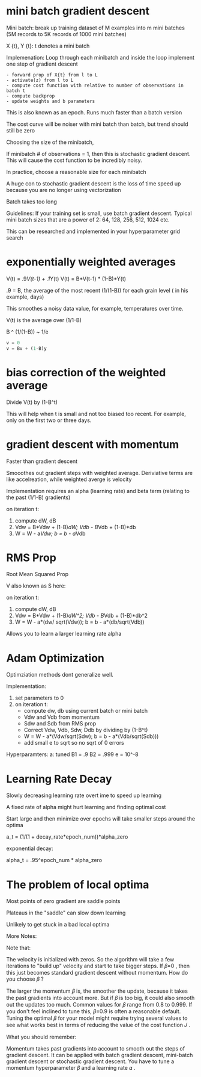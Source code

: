 # mini batch gradient descent 

Mini batch: break up training dataset of M examples into m mini batches (5M records to 5K records of 1000 mini batches)

X {t}, Y {t}: t denotes a mini batch 

Implemenation: Loop through each minibatch and inside the loop implement one step of gradient descent 

    - forward prop of X{t} from l to L
    - activate(z) from l to L
    - compute cost function with relative to number of observations in batch t 
    - compute backprop
    - update weights and b parameters 

This is also known as an epoch. Runs much faster than a batch version

The cost curve will be noiser with mini batch than batch, but trend should still be zero

Choosing the size of the minibatch, 

If minibatch # of observations = 1, then this is stochastic gradient descent. This will cause the cost function to be incredibly noisy. 

In practice, choose a reasonable size for each minibatch 

A huge con to stochastic gradient descent is the loss of time speed up because you are no longer using vectorization

Batch takes too long

Guidelines: If your training set is small, use batch gradient descent. Typical mini batch sizes that are a power of 2: 64, 128, 256, 512, 1024 etc. 

This can be researched and implemented in your hyperparameter grid search 

# exponentially weighted averages 

V(t) = .9*V(t-1) + .1*Y(t)
V(t) = B*V(t-1) * (1-B)*Y(t)

.9 = B, the average of the most recent (1/(1-B)) for each grain level ( in his example, days)

This smoothes a noisy data value, for example, temperatures over time.

V(t) is the average over (1/1-B)

B ^ (1/(1-B)) ~ 1/e

```python 
v = 0 
v = Bv + (1-B)y
```

# bias correction of the weighted average 

Divide V(t) by (1-B^t)

This will help when t is small and not too biased too recent. For example, only on the first two or three days. 

# gradient descent with momentum 

Faster than gradient descent 

Smooothes out gradient steps with weighted average. Deriviative terms are like accelreation, while weighted averge is velocity 

Implementation requires an alpha (learning rate) and beta term (relating to the past (1/1-B) gradients)

on iteration t:
1. compute dW, dB
2. Vdw = B*Vdw + (1-B)*dW; Vdb - B*Vdb + (1-B)*db 
3. W = W - a*Vdw; b = b - a*Vdb

# RMS Prop

Root Mean Squared Prop 

V also known as S here:

on iteration t:
1. compute dW, dB
2. Vdw = B*Vdw + (1-B)*dW^2; Vdb - B*Vdb + (1-B)*db^2 
3. W = W - a*(dw/ sqrt(Vdw)); b = b - a*(db/sqrt(Vdb))

Allows you to learn a larger learning rate alpha 

# Adam Optimization 

Optimziation methods dont generalize well. 

Implementation: 

1. set parameters to 0
2. on iteration t:
    - compute dw, db using current batch or mini batch 
    - Vdw and Vdb from momentum 
    - Sdw and Sdb from RMS prop
    - Correct Vdw, Vdb, Sdw, Ddb by dividing by (1-B^t)
    - W = W - a*(Vdw/sqrt(Sdw); b = b - a*(Vdb/sqrt(Sdb)))
    - add small e to sqrt so no sqrt of 0 errors

Hyperparamters: 
a: tuned
B1 = .9 
B2 = .999
e = 10^-8



# Learning Rate Decay

Slowly decreasing learning rate overt ime to speed up learning 

A fixed rate of alpha might hurt learning and finding optimal cost

Start large and then minimize over epochs will take smaller steps around the optima 

a_t = (1/(1 + decay_rate*epoch_num))*alpha_zero

exponential decay: 

alpha_t = .95^epoch_num * alpha_zero

# The problem of local optima 

Most points of zero gradient are saddle points

Plateaus in the "saddle" can slow down learning 

Unlikely to get stuck in a bad local optima 




More Notes:

Note that:

The velocity is initialized with zeros. So the algorithm will take a few iterations to "build up" velocity and start to take bigger steps.
If  𝛽=0 , then this just becomes standard gradient descent without momentum.
How do you choose  𝛽 ?

The larger the momentum  𝛽  is, the smoother the update, because it takes the past gradients into account more. But if  𝛽  is too big, it could also smooth out the updates too much.
Common values for  𝛽  range from 0.8 to 0.999. If you don't feel inclined to tune this,  𝛽=0.9  is often a reasonable default.
Tuning the optimal  𝛽  for your model might require trying several values to see what works best in terms of reducing the value of the cost function  𝐽 .

What you should remember:

Momentum takes past gradients into account to smooth out the steps of gradient descent. It can be applied with batch gradient descent, mini-batch gradient descent or stochastic gradient descent.
You have to tune a momentum hyperparameter  𝛽  and a learning rate  𝛼 .


